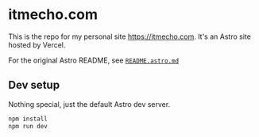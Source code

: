 # itmecho.com

This is the repo for my personal site https://itmecho.com. It's an Astro site hosted by Vercel.

For the original Astro README, see [`README.astro.md`](https://github.com/itmecho/itmecho.com/blob/master/README.astro.md)

## Dev setup

Nothing special, just the default Astro dev server.

```sh
npm install
npm run dev
```
